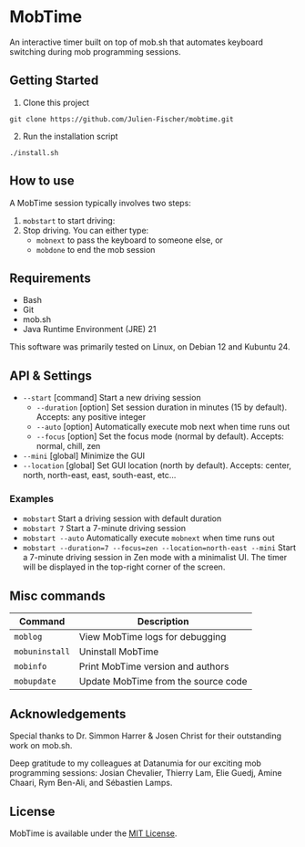# MobTime

An interactive timer built on top of mob.sh that automates keyboard switching during mob programming sessions.

## Getting Started

1. Clone this project

```
git clone https://github.com/Julien-Fischer/mobtime.git
```

2. Run the installation script

```
./install.sh
```

## How to use

A MobTime session typically involves two steps:

1. `mobstart` to start driving:
2. Stop driving. You can either type:
    - `mobnext` to pass the keyboard to someone else, or
    - `mobdone` to end the mob session 

## Requirements

- Bash
- Git
- mob.sh
- Java Runtime Environment (JRE) 21

This software was primarily tested on Linux, on Debian 12 and Kubuntu 24. 

## API & Settings

- `--start`      [command\] Start a new driving session
  - `--duration` [option\] Set session duration in minutes (15 by default). Accepts: any positive integer
  - `--auto`     [option\] Automatically execute mob next when time runs out
  - `--focus`    [option\] Set the focus mode (normal by default). Accepts: normal, chill, zen
- `--mini`       [global\] Minimize the GUI
- `--location`   [global\] Set GUI location (north by default). Accepts: center, north, north-east, east, south-east, etc...

### Examples

- `mobstart` Start a driving session with default duration
- `mobstart 7` Start a 7-minute driving session
- `mobstart --auto` Automatically execute `mobnext` when time runs out
- `mobstart --duration=7 --focus=zen --location=north-east --mini` Start a 7-minute driving session in Zen mode with a minimalist UI. The timer will be displayed in the top-right corner of the screen.

## Misc commands

| Command        | Description                         |
|----------------|-------------------------------------|
| `moblog`       | View MobTime logs for debugging     |
| `mobuninstall` | Uninstall MobTime                   |
| `mobinfo`      | Print MobTime version and authors   |
| `mobupdate`    | Update MobTime from the source code |

## Acknowledgements

Special thanks to Dr. Simmon Harrer & Josen Christ for their outstanding work on mob.sh.

Deep gratitude to my colleagues at Datanumia for our exciting mob programming sessions: 
Josian Chevalier, Thierry Lam, Elie Guedj, Amine Chaari, Rym Ben-Ali, and Sébastien Lamps.

## License

MobTime is available under the [MIT License](https://opensource.org/licenses/MIT).

